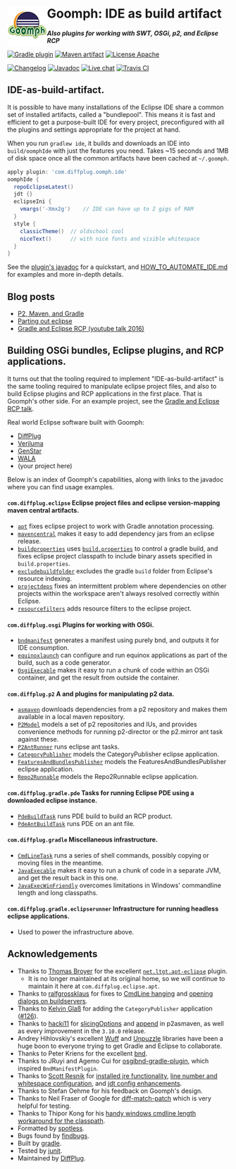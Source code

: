# <img align="left" src="images/goomph_logo.png"> Goomph: IDE as build artifact
***Also plugins for working with SWT, OSGi, p2, and Eclipse RCP***

<!---freshmark shields
output = [
  link(shield('Gradle plugin', 'plugins.gradle.org', 'yes', 'blue'), 'https://plugins.gradle.org/search?term=goomph'),
  link(shield('Maven artifact', 'mavenCentral', 'com.diffplug.gradle:goomph', 'blue'), 'https://search.maven.org/artifact/com.diffplug.gradle/goomph'),
  link(shield('License Apache', 'license', 'Apache', 'blue'), 'https://tldrlegal.com/license/apache-license-2.0-(apache-2.0)'),
  '',
  link(shield('Changelog', 'changelog', '{{versionLast}}', 'brightgreen'), 'CHANGES.md'),
  link(shield('Javadoc', 'javadoc', 'yes', 'brightgreen'), 'https://javadoc.io/doc/com.diffplug.gradle/goomph/{{versionLast}}/index.html'),
  link(shield('Live chat', 'gitter', 'live chat', 'brightgreen'), 'https://gitter.im/diffplug/goomph'),
  link(image('Travis CI', 'https://travis-ci.org/diffplug/goomph.svg?branch=main'), 'https://travis-ci.org/diffplug/goomph')
  ].join('\n');
-->
[![Gradle plugin](https://img.shields.io/badge/plugins.gradle.org-yes-blue.svg)](https://plugins.gradle.org/search?term=goomph)
[![Maven artifact](https://img.shields.io/badge/mavenCentral-com.diffplug.gradle%3Agoomph-blue.svg)](https://search.maven.org/artifact/com.diffplug.gradle/goomph)
[![License Apache](https://img.shields.io/badge/license-Apache-blue.svg)](https://tldrlegal.com/license/apache-license-2.0-(apache-2.0))

[![Changelog](https://img.shields.io/badge/changelog-3.29.1-brightgreen.svg)](CHANGES.md)
[![Javadoc](https://img.shields.io/badge/javadoc-yes-brightgreen.svg)](https://javadoc.io/doc/com.diffplug.gradle/goomph/3.29.1/index.html)
[![Live chat](https://img.shields.io/badge/gitter-live_chat-brightgreen.svg)](https://gitter.im/diffplug/goomph)
[![Travis CI](https://travis-ci.org/diffplug/goomph.svg?branch=main)](https://travis-ci.org/diffplug/goomph)
<!---freshmark /shields -->

<!---freshmark javadoc
output = prefixDelimiterReplace(input, 'https://javadoc.io/static/com.diffplug.gradle/goomph/', '/', versionLast);
-->

## IDE-as-build-artifact.

It is possible to have many installations of the Eclipse IDE share a common set of installed artifacts, called a "bundlepool".  This means it is fast and efficient to get a purpose-built IDE for every project, preconfigured with all the plugins and settings appropriate for the project at hand.

When you run `gradlew ide`, it builds and downloads an IDE into `build/oomphIde` with just the features you need.  Takes ~15 seconds and 1MB of disk space once all the common artifacts have been cached at `~/.goomph`.

```groovy
apply plugin: 'com.diffplug.oomph.ide'
oomphIde {
  repoEclipseLatest()
  jdt {}
  eclipseIni {
    vmargs('-Xmx2g')    // IDE can have up to 2 gigs of RAM
  }
  style {
    classicTheme()  // oldschool cool
    niceText()      // with nice fonts and visible whitespace
  }
}
```

See the [plugin's javadoc](https://javadoc.io/static/com.diffplug.gradle/goomph/3.29.1/com/diffplug/gradle/oomph/OomphIdePlugin.html) for a quickstart, and [HOW_TO_AUTOMATE_IDE.md](HOW_TO_AUTOMATE_IDE.md) for examples and more in-depth details.

## Blog posts

- [P2, Maven, and Gradle](https://discuss.diffplug.com/t/p2-maven-and-gradle)
- [Parting out eclipse](https://discuss.diffplug.com/t/parting-out-eclipse)
- [Gradle and Eclipse RCP (youtube talk 2016)](https://www.youtube.com/watch?v=PIC6YeRkRlo&feature=youtu.be)

## Building OSGi bundles, Eclipse plugins, and RCP applications.

It turns out that the tooling required to implement "IDE-as-build-artifact" is the same tooling required to manipulate eclipse project files, and also to build Eclipse plugins and RCP applications in the first place.  That is Goomph's other side.  For an example project, see the [Gradle and Eclipse RCP talk](https://github.com/diffplug/gradle_and_eclipse_rcp).

Real world Eclipse software built with Goomph:
- [DiffPlug](https://www.diffplug.com/)
- [Veriluma](https://veriluma.com/)
- [GenStar](https://github.com/ANRGenstar/genstar)
- [WALA](https://github.com/wala/WALA)
- (your project here)

Below is an index of Goomph's capabilities, along with links to the javadoc where you can find usage examples.

#### `com.diffplug.eclipse` Eclipse project files and eclipse version-mapping maven central artifacts.

* [`apt`](https://javadoc.io/static/com.diffplug.gradle/goomph/3.29.1/com/diffplug/gradle/eclipse/apt/AptEclipsePlugin.html) fixes eclipse project to work with Gradle annotation processing.
* [`mavencentral`](https://javadoc.io/static/com.diffplug.gradle/goomph/3.29.1/com/diffplug/gradle/eclipse/MavenCentralPlugin.html) makes it easy to add dependency jars from an eclipse release.
* [`buildproperties`](https://javadoc.io/static/com.diffplug.gradle/goomph/3.29.1/com/diffplug/gradle/eclipse/BuildPropertiesPlugin.html) uses [`build.properties`](https://help.eclipse.org/mars/index.jsp?topic=%2Forg.eclipse.pde.doc.user%2Fguide%2Ftools%2Feditors%2Fmanifest_editor%2Fbuild.htm) to control a gradle build, and fixes eclipse project classpath to include binary assets specified in `build.properties`.
* [`excludebuildfolder`](https://javadoc.io/static/com.diffplug.gradle/goomph/3.29.1/com/diffplug/gradle/eclipse/ExcludeBuildFolderPlugin.html) excludes the gradle `build` folder from Eclipse's resource indexing.
* [`projectdeps`](https://javadoc.io/static/com.diffplug.gradle/goomph/3.29.1/com/diffplug/gradle/eclipse/ProjectDepsPlugin.html) fixes an intermittent problem where dependencies on other projects within the workspace aren't always resolved correctly within Eclipse.
* [`resourcefilters`](https://javadoc.io/static/com.diffplug.gradle/goomph/3.29.1/com/diffplug/gradle/eclipse/ResourceFiltersPlugin.html) adds resource filters to the eclipse project.

#### `com.diffplug.osgi` Plugins for working with OSGi.

* [`bndmanifest`](https://javadoc.io/static/com.diffplug.gradle/goomph/3.29.1/com/diffplug/gradle/osgi/BndManifestPlugin.html) generates a manifest using purely bnd, and outputs it for IDE consumption.
* [`equinoxlaunch`](https://javadoc.io/static/com.diffplug.gradle/goomph/3.29.1/com/diffplug/gradle/eclipserunner/EquinoxLaunchPlugin.html) can configure and run equinox applications as part of the build, such as a code generator.
* [`OsgiExecable`](https://javadoc.io/static/com.diffplug.gradle/goomph/3.29.1/com/diffplug/gradle/osgi/OsgiExecable.html) makes it easy to run a chunk of code within an OSGi container, and get the result from outside the container.

#### `com.diffplug.p2` A  and plugins for manipulating p2 data.

* [`asmaven`](https://javadoc.io/static/com.diffplug.gradle/goomph/3.29.1/com/diffplug/gradle/p2/AsMavenPlugin.html) downloads dependencies from a p2 repository and makes them available in a local maven repository.
* [`P2Model`](https://javadoc.io/static/com.diffplug.gradle/goomph/3.29.1/com/diffplug/gradle/p2/P2Model.html) models a set of p2 repositories and IUs, and provides convenience methods for running p2-director or the p2.mirror ant task against these.
* [`P2AntRunner`](https://javadoc.io/static/com.diffplug.gradle/goomph/3.29.1/com/diffplug/gradle/p2/P2AntRunner.html) runs eclipse ant tasks.
* [`CategoryPublisher`](https://javadoc.io/static/com.diffplug.gradle/goomph/3.29.1/com/diffplug/gradle/p2/CategoryPublisher.html) models the CategoryPublisher eclipse application.
* [`FeaturesAndBundlesPublisher`](https://javadoc.io/static/com.diffplug.gradle/goomph/3.29.1/com/diffplug/gradle/p2/FeaturesAndBundlesPublisher.html) models the FeaturesAndBundlesPublisher eclipse application.
* [`Repo2Runnable`](https://javadoc.io/static/com.diffplug.gradle/goomph/3.29.1/com/diffplug/gradle/p2/Repo2Runnable.html) models the Repo2Runnable eclipse application.

#### `com.diffplug.gradle.pde` Tasks for running Eclipse PDE using a downloaded eclipse instance.

* [`PdeBuildTask`](https://javadoc.io/static/com.diffplug.gradle/goomph/3.29.1/com/diffplug/gradle/pde/PdeBuildTask.html) runs PDE build to build an RCP product.
* [`PdeAntBuildTask`](https://javadoc.io/static/com.diffplug.gradle/goomph/3.29.1/com/diffplug/gradle/pde/PdeAntBuildTask.html) runs PDE on an ant file.

#### `com.diffplug.gradle` Miscellaneous infrastructure.

* [`CmdLineTask`](https://javadoc.io/static/com.diffplug.gradle/goomph/3.29.1/com/diffplug/gradle/CmdLineTask.html) runs a series of shell commands, possibly copying or moving files in the meantime.
* [`JavaExecable`](https://javadoc.io/static/com.diffplug.gradle/goomph/3.29.1/com/diffplug/gradle/JavaExecable.html) makes it easy to run a chunk of code in a separate JVM, and get the result back in this one.
* [`JavaExecWinFriendly`](https://javadoc.io/static/com.diffplug.gradle/goomph/3.29.1/com/diffplug/gradle/JavaExecWinFriendly.html) overcomes limitations in Windows' commandline length and long classpaths.

#### `com.diffplug.gradle.eclipserunner` Infrastructure for running headless eclipse applications.

* Used to power the infrastructure above.

<!---freshmark /javadoc -->

## Acknowledgements

* Thanks to [Thomas Broyer](https://github.com/tbroyer) for the excellent [`net.ltgt.apt-eclipse`](https://github.com/tbroyer/gradle-apt-plugin) plugin.
  * It is no longer maintained at its original home, so we will continue to maintain it here at `com.diffplug.eclipse.apt`.
* Thanks to [ralfgrossklaus](https://github.com/ralfgrossklaus) for fixes to [CmdLine hanging](https://github.com/diffplug/goomph/pull/50) and [opening dialogs on buildservers](https://github.com/diffplug/goomph/pull/49).
* Thanks to [Kelvin Glaß](https://github.com/m273d15) for adding the `CategoryPublisher` application ([#126](https://github.com/diffplug/goomph/pull/126)).
* Thanks to [hacki11](https://github.com/hacki11) for [slicingOptions](https://github.com/diffplug/goomph/pull/41) and [append](https://github.com/diffplug/goomph/pull/44) in p2asmaven, as well as every improvement in the `3.10.0` release.
* Andrey Hihlovskiy's excellent [Wuff](https://github.com/akhikhl/wuff) and [Unpuzzle](https://github.com/akhikhl/unpuzzle) libraries have been a huge boon to everyone trying to get Gradle and Eclipse to collaborate.
* Thanks to Peter Kriens for the excellent [bnd](https://github.com/bndtools/bnd).
* Thanks to JRuyi and Agemo Cui for [osgibnd-gradle-plugin](https://github.com/jruyi/osgibnd-gradle-plugin), which inspired `BndManifestPlugin`.
* Thanks to [Scott Resnik](https://github.com/scottresnik) for [installed jre functionality](https://github.com/diffplug/goomph/pull/16), [line number and whitespace configuration](https://github.com/diffplug/goomph/pull/20), and [jdt config enhancements](https://github.com/diffplug/goomph/pull/23).
* Thanks to Stefan Oehme for his feedback on Goomph's design.
* Thanks to Neil Fraser of Google for [diff-match-patch](https://code.google.com/p/google-diff-match-patch/) which is very helpful for testing.
* Thanks to Thipor Kong for his [handy windows cmdline length workaround for the classpath](https://discuss.gradle.org/t/javaexec-fails-for-long-classpaths-on-windows/15266).
* Formatted by [spotless](https://github.com/diffplug/spotless).
* Bugs found by [findbugs](https://findbugs.sourceforge.net/).
* Built by [gradle](https://gradle.org/).
* Tested by [junit](https://junit.org/).
* Maintained by [DiffPlug](https://www.diffplug.com/).
